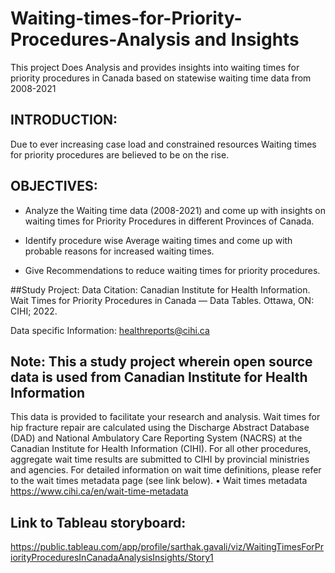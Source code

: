 # Waiting-times-for-Priority-Procedures-Analysis and Insights
This project Does Analysis and provides insights into waiting times for priority procedures in Canada based on statewise waiting time data from 2008-2021

## INTRODUCTION:

 Due to ever increasing case load and constrained resources Waiting times for priority procedures are believed to be on the rise.

## OBJECTIVES:

- Analyze the Waiting time data (2008-2021) and come up with insights on waiting times for Priority Procedures in different Provinces of Canada.

- Identify procedure wise Average waiting times and come up with probable reasons for increased waiting times.

- Give Recommendations to reduce waiting times for priority procedures.

##Study Project:
Data Citation:
Canadian Institute for Health Information. Wait Times for Priority Procedures in Canada — Data Tables. Ottawa, ON: CIHI; 2022.

Data specific Information:
healthreports@cihi.ca

## Note: This a study project wherein open source data is used from Canadian Institute for Health Information

This data is provided to facilitate your research and analysis. Wait times for hip fracture repair are calculated using the Discharge Abstract Database (DAD) and National Ambulatory Care Reporting System (NACRS) at the Canadian Institute for Health Information (CIHI). For all other procedures, aggregate wait time results are submitted to CIHI by provincial ministries and agencies. For detailed information on wait time definitions, please refer to the wait times metadata page (see link below).
• Wait times metadata
https://www.cihi.ca/en/wait-time-metadata
## Link to Tableau storyboard:
https://public.tableau.com/app/profile/sarthak.gavali/viz/WaitingTimesForPriorityProceduresInCanadaAnalysisInsights/Story1
